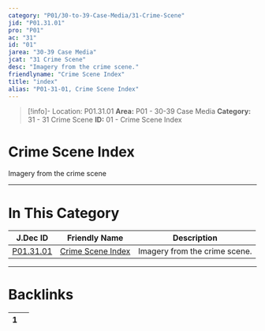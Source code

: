 ```yaml
---
category: "P01/30-to-39-Case-Media/31-Crime-Scene"
jid: "P01.31.01"
pro: "P01"
ac: "31"
id: "01"
jarea: "30-39 Case Media"
jcat: "31 Crime Scene"
desc: "Imagery from the crime scene."
friendlyname: "Crime Scene Index"
title: "index"
alias: "P01-31-01, Crime Scene Index"
---
```

>[!info]- Location: P01.31.01
>**Area:** P01 - 30-39 Case Media
>**Category:** 31 - 31 Crime Scene
>**ID:** 01 - Crime Scene Index

# Crime Scene Index

Imagery from the crime scene
 


---
# In This Category

| J.Dec ID                                                                      | Friendly Name                                                                         | Description                   |
| ----------------------------------------------------------------------------- | ------------------------------------------------------------------------------------- | ----------------------------- |
| [P01.31.01](index.md) | [Crime Scene Index](index.md) | Imagery from the crime scene. |


---
# Backlinks
<div><table class="dataview table-view-table"><thead class="table-view-thead"><tr class="table-view-tr-header"><th class="table-view-th"><span></span><span class="dataview small-text">1</span></th><th class="table-view-th"><span></span></th></tr></thead><tbody class="table-view-tbody"></tbody></table></div>